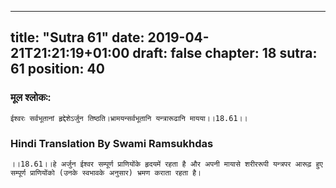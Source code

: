 
---
title: "Sutra 61"
date: 2019-04-21T21:21:19+01:00
draft: false
chapter: 18
sutra: 61
position: 40
---
### मूल श्लोकः:
```
ईश्वरः सर्वभूतानां हृद्देशेऽर्जुन तिष्ठति।भ्रामयन्सर्वभूतानि यन्त्रारूढानि मायया।।18.61।।

```

### Hindi Translation By Swami Ramsukhdas
```
।।18.61।।हे अर्जुन ईश्वर सम्पूर्ण प्राणियोंके हृदयमें रहता है और अपनी मायासे शरीररूपी यन्त्रपर आरूढ़ हुए सम्पूर्ण प्राणियोंको (उनके स्वभावके अनुसार) भ्रमण कराता रहता है।

```


